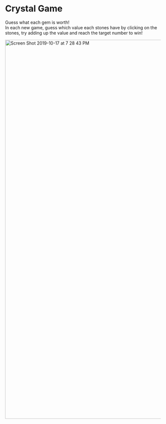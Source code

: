 # Crystal Game

Guess what each gem is worth!<br>
In each new game, guess which value each stones have by clicking on the stones, try adding up the value and reach the target number to win!

<img width="1224" alt="Screen Shot 2019-10-17 at 7 28 43 PM" src="https://user-images.githubusercontent.com/52692899/67061182-5f2dfc80-f114-11e9-9447-47f305c8a08e.png">
